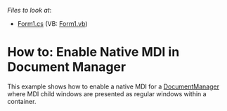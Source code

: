 <!-- default file list -->
*Files to look at*:

* [Form1.cs](./CS/DocumentManager_NativeMDI/Form1.cs) (VB: [Form1.vb](./VB/DocumentManager_NativeMDI/Form1.vb))
<!-- default file list end -->
# How to: Enable Native MDI in Document Manager


<p>This example shows how to enable a native MDI for a <a href="https://docs.devexpress.com/WindowsForms/DevExpress.XtraBars.Docking2010.DocumentManager">DocumentManager</a> where MDI child windows are presented as regular windows within a container.</p><br />


<br/>


